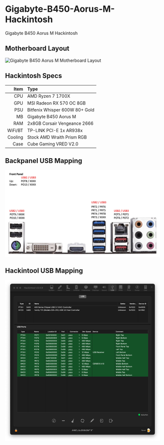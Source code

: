 # Gigabyte-B450-Aorus-M-Hackintosh
Gigabyte B450 Aorus M Hackintosh

## Motherboard Layout
![Gigabyte B450 Aorus M Motherboard Layout](https://static.gigabyte.com/StaticFile/Image/Global/aec516a3dfe6c08279c963ef52246365/Product/19892/webp/1000)

## Hackintosh Specs
| Item    | Type                            |
| ---:    |                            :--- |
| CPU     | AMD Ryzen 7 1700X               |
| GPU     | MSI Radeon RX 570 OC 8GB        |
| PSU     | Bitfenix Whisper 600W 80+ Gold  |
| MB      | Gigabyte B450 Aorus M           |
| RAM     | 2x8GB Corsair Vengeance 2666    |
| WiFi/BT | TP-LINK PCI-E 1x AR938x         |
| Cooling | Stock AMD Wraith Prism RGB      |
| Case    | Cube Gaming VRED V2.0           |

## Backpanel USB Mapping
![Backpanel USB Mapping](https://github.com/ZenX4005/Gigabyte-B450-Aorus-M-Hackintosh/blob/main/USB-Map.jpg)

## Hackintool USB Mapping
![Hackintool USB Mapping](https://github.com/ZenX4005/Gigabyte-B450-Aorus-M-Hackintosh/blob/main/USB-Map.png)
